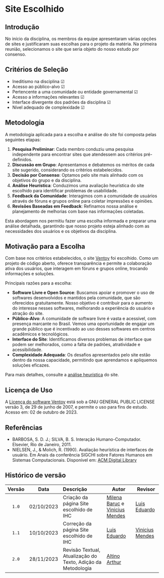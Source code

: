 # Site Escolhido

## Introdução

No início da disciplina, os membros da equipe apresentaram várias opções de sites e justificaram suas escolhas para o projeto da matéria. Na primeira reunião, selecionamos o site que seria objeto do nosso estudo por consenso.

## Critérios de Seleção

- Ineditismo na disciplina ☑
- Acesso ao público-alvo ☑
- Pertencente a uma comunidade ou entidade governamental ☑
- Acesso a informações relevantes ☑
- Interface divergente dos padrões da disciplina ☑
- Nível adequado de complexidade ☑

## Metodologia

A metodologia aplicada para a escolha e análise do site foi composta pelas seguintes etapas:

1. **Pesquisa Preliminar**: Cada membro conduziu uma pesquisa independente para encontrar sites que atendessem aos critérios pré-definidos.
2. **Discussão em Grupo**: Apresentamos e debatemos os méritos de cada site sugerido, considerando os critérios estabelecidos.
3. **Decisão por Consenso**: Optamos pelo site mais alinhado com os objetivos do grupo e da disciplina.
4. **Análise Heurística**: Conduzimos uma avaliação heurística do site escolhido para identificar problemas de usabilidade.
5. **Feedback da Comunidade**: Interagimos com a comunidade de usuários através de fóruns e grupos online para coletar impressões e opiniões.
6. **Revisões Baseadas em Feedback**: Refinamos nossa análise e planejamento de melhorias com base nas informações coletadas.

Esta abordagem nos permitiu fazer uma escolha informada e preparar uma análise detalhada, garantindo que nosso projeto esteja alinhado com as necessidades dos usuários e os objetivos da disciplina.

## Motivação para a Escolha

Com base nos critérios estabelecidos, o site [Ventoy](https://www.ventoy.net/en/index.html) foi escolhido. Como um projeto de código aberto, oferece transparência e permite a colaboração ativa dos usuários, que interagem em fóruns e grupos online, trocando informações e soluções.

Principais razões para a escolha:

- **Software Livre e Open Source**: Buscamos apoiar e promover o uso de softwares desenvolvidos e mantidos pela comunidade, que são oferecidos gratuitamente. Nosso objetivo é contribuir para o aumento do interesse nesses softwares, melhorando a experiência do usuário e atração do site.
- **Público-Alvo**: A comunidade de software livre é vasta e acessível, com presença marcante no Brasil. Vemos uma oportunidade de engajar um grande público que é incentivado ao uso desses softwares em centros acadêmicos e tecnológicos.
- **Interface do Site**: Identificamos diversos problemas de interface que podem ser melhorados, como a falta de padrões, atratividade e acessibilidade.
- **Complexidade Adequada**: Os desafios apresentados pelo site estão dentro da nossa capacidade, permitindo que aprendamos e apliquemos soluções eficazes.

Para mais detalhes, consulte a [análise heurística](avaliacoes/AvaliacaoVentoy.pdf) do site.

## Licença de Uso

A [Licença do software Ventoy](../assets/Licenca_uso) está sob a GNU GENERAL PUBLIC LICENSE versão 3, de 29 de junho de 2007, e permite o uso para fins de estudo. Acesso em: 02 de outubro de 2023.

## Referências

- BARBOSA, S. D. J.; SILVA, B. S. Interação Humano-Computador. Elsevier, Rio de Janeiro, 2011.
- NIELSEN, J., & Molich, R. (1990). Avaliação heurística de interfaces de usuário. Em Anais da conferência SIGCHI sobre Fatores Humanos em Sistemas Computacionais. Disponível em: [ACM Digital Library](https://dl.acm.org/doi/10.1145/97243.97281)

## Histórico de versão

| Versão| Data      | Descrição | Autor | Revisor       |
| :-:   | :-:       | :--       | --    | --            |
| `1.0`   |02/10/2023 |Criação da página Site escolhido de IHC| [Milena Baruc](https://github.com/MilenaBaruc) e [Vinicius Mendes](https://github.com/yabamiah)  | [Luis Eduardo](https://github.com/LuisMiranda10) |
| `1.1`   |10/10/2023 |Correção da página Site escolhido de IHC|[Luis Eduardo](https://github.com/LuisMiranda10) | [Vinicius Mendes](https://github.com/yabamiah) |
| `2.0`   |28/11/2023 |Revisão Textual, Atualização do Texto, Adição da Metodologia|[Altino Arthur](https://github.com/arthurrochamoreira) | [](https://github.com/) |

